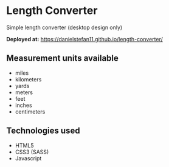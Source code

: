 # Length Converter

Simple length converter (desktop design only)

**Deployed at:** https://danielstefan11.github.io/length-converter/

## Measurement units available

- miles
- kilometers
- yards
- meters
- feet
- inches
- centimeters

## Technologies used

- HTML5
- CSS3 (SASS)
- Javascript
